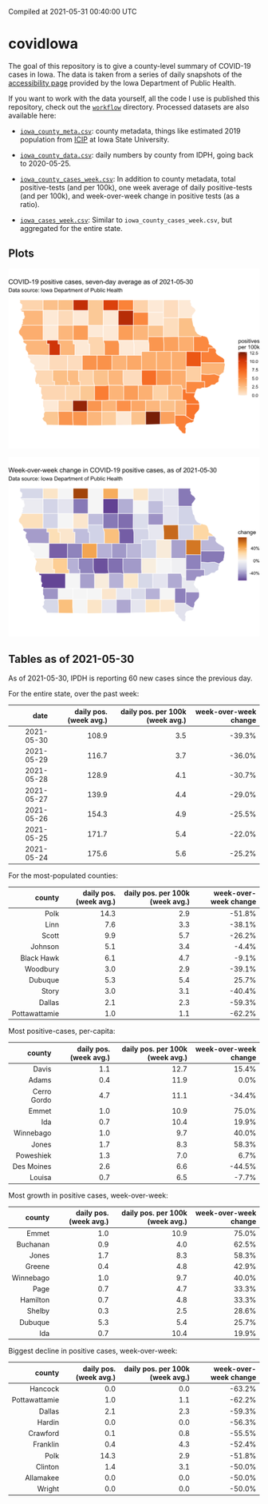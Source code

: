 Compiled at 2021-05-31 00:40:00 UTC

<!-- README.md is generated from README.Rmd. Please edit that file -->

# covidIowa

<!-- badges: start -->

<!-- badges: end -->

The goal of this repository is to give a county-level summary of
COVID-19 cases in Iowa. The data is taken from a series of daily
snapshots of the [accessibility
page](https://coronavirus.iowa.gov/pages/access) provided by the Iowa
Department of Public Health.

If you want to work with the data yourself, all the code I use is
published this repository, check out the [`workflow`](workflow)
directory. Processed datasets are also available here:

  - [`iowa_county_meta.csv`](https://raw.githubusercontent.com/ijlyttle/covidIowa/master/workflow/data/99-publish/iowa_county_meta.csv):
    county metadata, things like estimated 2019 population from
    [ICIP](https://www.icip.iastate.edu/tables/population/counties-estimates)
    at Iowa State University.

  - [`iowa_county_data.csv`](https://raw.githubusercontent.com/ijlyttle/covidIowa/master/workflow/data/99-publish/iowa_county_data.csv):
    daily numbers by county from IDPH, going back to 2020-05-25.

  - [`iowa_county_cases_week.csv`](https://raw.githubusercontent.com/ijlyttle/covidIowa/master/workflow/data/99-publish/iowa_county_data.csv):
    In addition to county metadata, total positive-tests (and per 100k),
    one week average of daily positive-tests (and per 100k), and
    week-over-week change in positive tests (as a ratio).

  - [`iowa_cases_week.csv`](https://raw.githubusercontent.com/ijlyttle/covidIowa/master/workflow/data/99-publish/iowa_cases_week.csv):
    Similar to `iowa_county_cases_week.csv`, but aggregated for the
    entire state.

## Plots

![](workflow/data/99-publish/iowa_cases.png)

![](workflow/data/99-publish/iowa_change.png)

## Tables as of 2021-05-30

As of 2021-05-30, IPDH is reporting 60 new cases since the previous day.

For the entire state, over the past week:

|       date | daily pos. (week avg.) | daily pos. per 100k (week avg.) | week-over-week change |
| ---------: | ---------------------: | ------------------------------: | --------------------: |
| 2021-05-30 |                  108.9 |                             3.5 |               \-39.3% |
| 2021-05-29 |                  116.7 |                             3.7 |               \-36.0% |
| 2021-05-28 |                  128.9 |                             4.1 |               \-30.7% |
| 2021-05-27 |                  139.9 |                             4.4 |               \-29.0% |
| 2021-05-26 |                  154.3 |                             4.9 |               \-25.5% |
| 2021-05-25 |                  171.7 |                             5.4 |               \-22.0% |
| 2021-05-24 |                  175.6 |                             5.6 |               \-25.2% |

For the most-populated counties:

|        county | daily pos. (week avg.) | daily pos. per 100k (week avg.) | week-over-week change |
| ------------: | ---------------------: | ------------------------------: | --------------------: |
|          Polk |                   14.3 |                             2.9 |               \-51.8% |
|          Linn |                    7.6 |                             3.3 |               \-38.1% |
|         Scott |                    9.9 |                             5.7 |               \-26.2% |
|       Johnson |                    5.1 |                             3.4 |                \-4.4% |
|    Black Hawk |                    6.1 |                             4.7 |                \-9.1% |
|      Woodbury |                    3.0 |                             2.9 |               \-39.1% |
|       Dubuque |                    5.3 |                             5.4 |                 25.7% |
|         Story |                    3.0 |                             3.1 |               \-40.4% |
|        Dallas |                    2.1 |                             2.3 |               \-59.3% |
| Pottawattamie |                    1.0 |                             1.1 |               \-62.2% |

Most positive-cases, per-capita:

|      county | daily pos. (week avg.) | daily pos. per 100k (week avg.) | week-over-week change |
| ----------: | ---------------------: | ------------------------------: | --------------------: |
|       Davis |                    1.1 |                            12.7 |                 15.4% |
|       Adams |                    0.4 |                            11.9 |                  0.0% |
| Cerro Gordo |                    4.7 |                            11.1 |               \-34.4% |
|       Emmet |                    1.0 |                            10.9 |                 75.0% |
|         Ida |                    0.7 |                            10.4 |                 19.9% |
|   Winnebago |                    1.0 |                             9.7 |                 40.0% |
|       Jones |                    1.7 |                             8.3 |                 58.3% |
|   Poweshiek |                    1.3 |                             7.0 |                  6.7% |
|  Des Moines |                    2.6 |                             6.6 |               \-44.5% |
|      Louisa |                    0.7 |                             6.5 |                \-7.7% |

Most growth in positive cases, week-over-week:

|    county | daily pos. (week avg.) | daily pos. per 100k (week avg.) | week-over-week change |
| --------: | ---------------------: | ------------------------------: | --------------------: |
|     Emmet |                    1.0 |                            10.9 |                 75.0% |
|  Buchanan |                    0.9 |                             4.0 |                 62.5% |
|     Jones |                    1.7 |                             8.3 |                 58.3% |
|    Greene |                    0.4 |                             4.8 |                 42.9% |
| Winnebago |                    1.0 |                             9.7 |                 40.0% |
|      Page |                    0.7 |                             4.7 |                 33.3% |
|  Hamilton |                    0.7 |                             4.8 |                 33.3% |
|    Shelby |                    0.3 |                             2.5 |                 28.6% |
|   Dubuque |                    5.3 |                             5.4 |                 25.7% |
|       Ida |                    0.7 |                            10.4 |                 19.9% |

Biggest decline in positive cases, week-over-week:

|        county | daily pos. (week avg.) | daily pos. per 100k (week avg.) | week-over-week change |
| ------------: | ---------------------: | ------------------------------: | --------------------: |
|       Hancock |                    0.0 |                             0.0 |               \-63.2% |
| Pottawattamie |                    1.0 |                             1.1 |               \-62.2% |
|        Dallas |                    2.1 |                             2.3 |               \-59.3% |
|        Hardin |                    0.0 |                             0.0 |               \-56.3% |
|      Crawford |                    0.1 |                             0.8 |               \-55.5% |
|      Franklin |                    0.4 |                             4.3 |               \-52.4% |
|          Polk |                   14.3 |                             2.9 |               \-51.8% |
|       Clinton |                    1.4 |                             3.1 |               \-50.0% |
|     Allamakee |                    0.0 |                             0.0 |               \-50.0% |
|        Wright |                    0.0 |                             0.0 |               \-50.0% |
